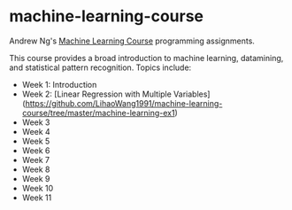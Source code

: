 # machine-learning-course
Andrew Ng's [Machine Learning Course](https://www.coursera.org/learn/machine-learning) programming assignments. 

This course provides a broad introduction to machine learning, datamining, and statistical pattern recognition. Topics include: 
* Week 1: Introduction
* Week 2: [Linear Regression with Multiple Variables] (https://github.com/LihaoWang1991/machine-learning-course/tree/master/machine-learning-ex1)
* Week 3
* Week 4
* Week 5
* Week 6
* Week 7
* Week 8
* Week 9
* Week 10
* Week 11
